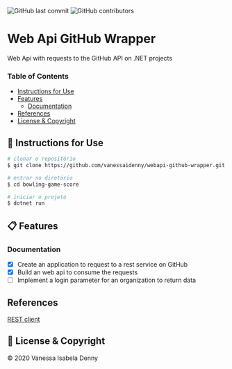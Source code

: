 ![GitHub last commit](https://img.shields.io/github/last-commit/vanessaidenny/webapi-github-wrapper?color=blueviolet&style=plastic)
![GitHub contributors](https://img.shields.io/github/contributors/vanessaidenny/webapi-github-wrapper?color=brightgreen&style=plastic)
 
# Web Api GitHub Wrapper

Web Api with requests to the GitHub API on .NET projects

### Table of Contents

- [Instructions for Use](#instructions)
- [Features](#features)
  - [Documentation](#documentation)
- [References](#references)
- [License & Copyright](#license)

<a name="instructions"></a>
## 🚀 Instructions for Use

```bash
# clonar o repositório
$ git clone https://github.com/vanessaidenny/webapi-github-wrapper.git

# entrar no diretório
$ cd bowling-game-score

# iniciar o projeto
$ dotnet run
```

<a name="features"></a>
## 📋 Features

<a name="documentation"></a>
### Documentation

- [X] Create an application to request to a rest service on GitHub
- [X] Build an web api to consume the requests
- [ ] Implement a login parameter for an organization to return data

<a name="references"></a>
## References

[REST client](https://docs.microsoft.com/en-us/dotnet/csharp/tutorials/console-webapiclient#processing-the-json-result)

<a name="license"></a>
## 📌 License & Copyright

&copy; 2020 Vanessa Isabela Denny